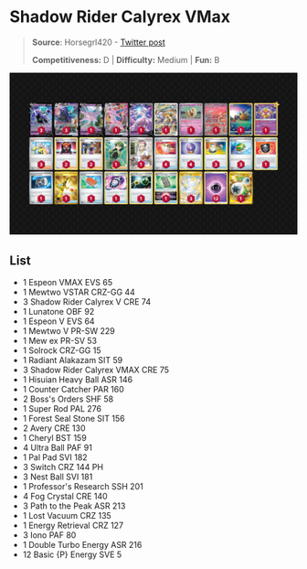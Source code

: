 # Shadow Rider Calyrex VMax

> **Source**: Horsegrl420 - [Twitter post](https://x.com/Horsegrl420/status/1741643783584776448?s=20)
> 
> **Competitiveness:** D | **Difficulty:** Medium | **Fun:** B

![decklist](../../!Images/Standard/09BST-PAF/Shadow%20Rider%20Calyrex%20VMAX.PNG)

## List
* 1 Espeon VMAX EVS 65
* 1 Mewtwo VSTAR CRZ-GG 44
* 3 Shadow Rider Calyrex V CRE 74
* 1 Lunatone OBF 92
* 1 Espeon V EVS 64
* 1 Mewtwo V PR-SW 229
* 1 Mew ex PR-SV 53
* 1 Solrock CRZ-GG 15
* 1 Radiant Alakazam SIT 59
* 3 Shadow Rider Calyrex VMAX CRE 75
* 1 Hisuian Heavy Ball ASR 146
* 1 Counter Catcher PAR 160
* 2 Boss's Orders SHF 58
* 1 Super Rod PAL 276
* 1 Forest Seal Stone SIT 156
* 2 Avery CRE 130
* 1 Cheryl BST 159
* 4 Ultra Ball PAF 91
* 1 Pal Pad SVI 182
* 3 Switch CRZ 144 PH
* 3 Nest Ball SVI 181
* 1 Professor's Research SSH 201
* 4 Fog Crystal CRE 140
* 3 Path to the Peak ASR 213
* 1 Lost Vacuum CRZ 135
* 1 Energy Retrieval CRZ 127
* 3 Iono PAF 80
* 1 Double Turbo Energy ASR 216
* 12 Basic {P} Energy SVE 5
